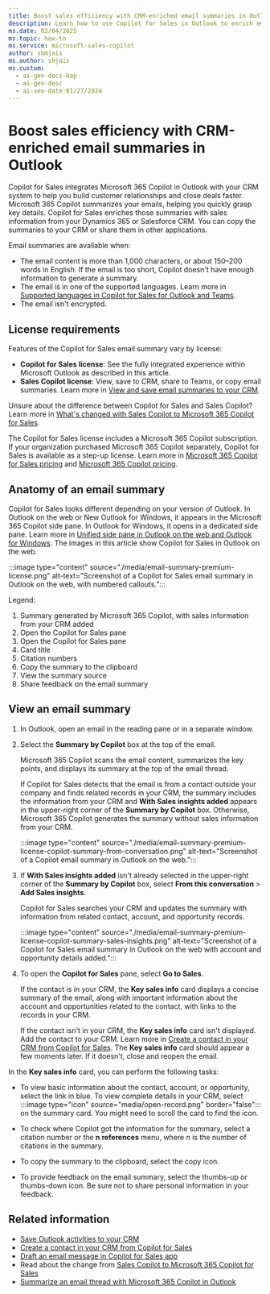 ```yaml
---
title: Boost sales efficiency with CRM-enriched email summaries in Outlook
description: Learn how to use Copilot for Sales in Outlook to enrich email summaries with sales information from your CRM.
ms.date: 02/04/2025
ms.topic: how-to
ms.service: microsoft-sales-copilot
author: sbmjais
ms.author: shjais
ms.custom:
  - ai-gen-docs-bap
  - ai-gen-desc
  - ai-seo-date:01/27/2024
---
```


# Boost sales efficiency with CRM-enriched email summaries in Outlook

Copilot for Sales integrates Microsoft 365 Copilot in Outlook with your CRM system to help you build customer relationships and close deals faster. Microsoft 365 Copilot summarizes your emails, helping you quickly grasp key details. Copilot for Sales enriches those summaries with sales information from your Dynamics 365 or Salesforce CRM. You can copy the summaries to your CRM or share them in other applications.

Email summaries are available when:

- The email content is more than 1,000 characters, or about 150&ndash;200 words in English. If the email is too short, Copilot doesn't have enough information to generate a summary.
- The email is in one of the supported languages. Learn more in [Supported languages in Copilot for Sales for Outlook and Teams](supported-languages.md#ai-in-copilot-for-sales).
- The email isn't encrypted.

## License requirements

Features of the Copilot for Sales email summary vary by license:

- **Copilot for Sales license**: See the fully integrated experience within Microsoft Outlook as described in this article.
- **Sales Copilot license**: View, save to CRM, share to Teams, or copy email summaries. Learn more in [View and save email summaries to your CRM](view-save-email-summary-crm.md).

Unsure about the difference between Copilot for Sales and Sales Copilot? Learn more in [What's changed with Sales Copilot to Microsoft 365 Copilot for Sales](./whats-new-copilot-sales.md).

The Copilot for Sales license includes a Microsoft 365 Copilot subscription. If your organization purchased Microsoft 365 Copilot separately, Copilot for Sales is available as a step-up license. Learn more in [Microsoft 365 Copilot for Sales pricing](https://www.microsoft.com/en-us/microsoft-365/copilot/copilot-for-sales#Pricing) and [Microsoft 365 Copilot pricing](https://www.microsoft.com/microsoft-365/enterprise/copilot-for-microsoft-365#Pricing).

## Anatomy of an email summary

Copilot for Sales looks different depending on your version of Outlook. In Outlook on the web or New Outlook for Windows, it appears in the Microsoft 365 Copilot side pane. In Outlook for Windows, it opens in a dedicated side pane. Learn more in [Unified side pane in Outlook on the web and Outlook for Windows](./whats-new-copilot-sales#unified-side-pane-in-outlook-on-the-web-and-outlook-for-windows). The images in this article show Copilot for Sales in Outlook on the web.

:::image type="content" source="./media/email-summary-premium-license.png" alt-text="Screenshot of a Copilot for Sales email summary in Outlook on the web, with numbered callouts.":::

Legend:

1. Summary generated by Microsoft 365 Copilot, with sales information from your CRM added
1. Open the Copilot for Sales pane
1. Open the Copilot for Sales pane
1. Card title
1. Citation numbers
1. Copy the summary to the clipboard
1. View the summary source
1. Share feedback on the email summary

## View an email summary

1. In Outlook, open an email in the reading pane or in a separate window.

1. Select the **Summary by Copilot** box at the top of the email.

    Microsoft 365 Copilot scans the email content, summarizes the key points, and displays its summary at the top of the email thread.

    If Copilot for Sales detects that the email is from a contact outside your company and finds related records in your CRM, the summary includes the information from your CRM and **With Sales insights added** appears in the upper-right corner of the **Summary by Copilot** box. Otherwise, Microsoft 365 Copilot generates the summary without sales information from your CRM.

    :::image type="content" source="./media/email-summary-premium-license-copilot-summary-from-conversation.png" alt-text="Screenshot of a Copilot email summary in Outlook on the web.":::

1. If **With Sales insights added** isn't already selected in the upper-right corner of the **Summary by Copilot** box, select **From this conversation** > **Add Sales insights**.

    Copilot for Sales searches your CRM and updates the summary with information from related contact, account, and opportunity records.

    :::image type="content" source="./media/email-summary-premium-license-copilot-summary-sales-insights.png" alt-text="Screenshot of a Copilot for Sales email summary in Outlook on the web with account and opportunity details added.":::

1. To open the **Copilot for Sales** pane, select **Go to Sales**.

    If the contact is in your CRM, the **Key sales info** card displays a concise summary of the email, along with important information about the account and opportunities related to the contact, with links to the records in your CRM.

    If the contact isn't in your CRM, the **Key sales info** card isn't displayed. Add the contact to your CRM. Learn more in [Create a contact in your CRM from Copilot for Sales](./create-contact-crm-sales-copilot.md). The **Key sales info** card should appear a few moments later. If it doesn't, close and reopen the email.

In the **Key sales info** card, you can perform the following tasks:

- To view basic information about the contact, account, or opportunity, select the link in blue. To view complete details in your CRM, select :::image type="icon" source="media/open-record.png" border="false"::: on the summary card. You might need to scroll the card to find the icon.

- To check where Copilot got the information for the summary, select a citation number or the **n references** menu, where *n* is the number of citations in the summary.

- To copy the summary to the clipboard, select the copy icon.

- To provide feedback on the email summary, select the thumbs-up or thumbs-down icon. Be sure not to share personal information in your feedback.

## Related information

- [Save Outlook activities to your CRM](./save-outlook-activities-crm.md)
- [Create a contact in your CRM from Copilot for Sales](./create-contact-crm-sales-copilot.md)
- [Draft an email message in Copilot for Sales app](./use-copilot-kickstart-email-messages.md)
- Read about the change from [Sales Copilot to Microsoft 365 Copilot for Sales](./whats-new-copilot-sales.md)
- [Summarize an email thread with Microsoft 365 Copilot in Outlook](https://support.microsoft.com/office/summarize-an-email-thread-with-copilot-for-microsoft-365-in-outlook-a79873f2-396b-46dc-b852-7fe5947ab640)
